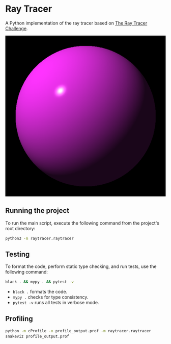 # Ray Tracer
A Python implementation of the ray tracer based on [The Ray Tracer Challenge](http://raytracerchallenge.com/).

![Raytraced Image](images/sphere.png)

## Running the project
To run the main script, execute the following command from the project's root directory:
```bash
python3 -m raytracer.raytracer
```
## Testing
To format the code, perform static type checking, and run tests, use the following command:
```bash
black . && mypy . && pytest -v
```
- `black .` formats the code.
- `mypy .` checks for type consistency.
- `pytest -v` runs all tests in verbose mode.

## Profiling
```bash
python -m cProfile -o profile_output.prof -m raytracer.raytracer
snakeviz profile_output.prof
```
    